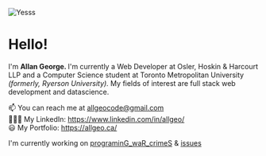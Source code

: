 ![Yesss](https://user-images.githubusercontent.com/62227321/200392094-be27d1a4-03e4-4674-899e-7e4971c1bfd8.png)

<div align="left">
  <h1> Hello!   </h1>
  <p>I'm <strong> Allan George. </strong> I'm currently a Web Developer at Osler, Hoskin & Harcourt LLP and a Computer Science student at Toronto Metropolitan University <i>(formerly, Ryerson University). </i> My fields of interest are full stack web development and datascience. </p>

  📫 You can reach me at allgeocode@gmail.com <br>
  👨🏽‍💻 My LinkedIn: https://www.linkedin.com/in/allgeo/ <br>
  😃 My Portfolio: https://allgeo.ca/<br>
  
  
  I'm currently working on [programinG_waR_crimeS](https://github.com/allgeo/programinG_waR_crimeS) & [issues](https://github.com/allgeo/issues)
  
</div>
